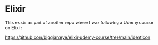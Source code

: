 # Elixir

This exists as part of another repo where I was following a Udemy course on Elixir:

https://github.com/biggianteye/elixir-udemy-course/tree/main/identicon